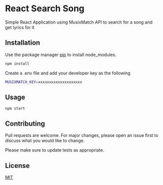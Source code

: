 # React Search Song

Simple React Application using MusixMatch API to search for a song and get lyrics for it

## Installation

Use the package manager [pip](https://pip.pypa.io/en/stable/) to install node_modules.

```bash
npm install
```

Create a .env file and add your developer key as the following


```bash
MUSIXMATCH_KEY=xxxxxxxxxxxxxxxxxxxx
```

## Usage

```
npm start
```

## Contributing
Pull requests are welcome. For major changes, please open an issue first to discuss what you would like to change.

Please make sure to update tests as appropriate.

## License
[MIT](https://choosealicense.com/licenses/mit/)
